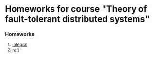 # Homeworks for course "Theory of fault-tolerant distributed systems"

### Homeworks

1. [integral](./integral)
1. [raft](./raft)
